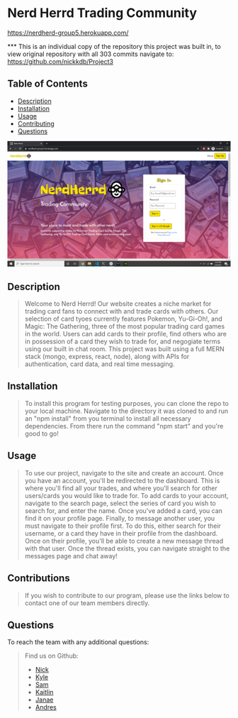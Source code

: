  # Nerd Herrd Trading Community

https://nerdherd-group5.herokuapp.com/

*** This is an individual copy of the repository this project was built in, to view original repository with all 303 commits navigate to: https://github.com/nickkdb/Project3
    
## Table of Contents
- [Description](#Description)
- [Installation](#Installation)
- [Usage](#Usage)
- [Contributing](#Contributing)
- [Questions](#Questions)

<img src= "./utils/screenshot.png" alt= "screenshot">

## Description
> Welcome to Nerd Herrd! Our website creates a niche market for trading card fans to connect with and trade cards with others. Our selection of card tyoes currently features Pokemon, Yu-Gi-Oh!, and Magic: The Gathering, three of the most popular trading card games in the world. Users can add cards to their profile, find others who are in possession of a card they wish to trade for, and negogiate terms using our built in chat room. This project was built using a full MERN stack (mongo, express, react, node), along with APIs for authentication, card data, and real time messaging.

## Installation
> To install this program for testing purposes, you can clone the repo to your local machine. Navigate to the directory it was cloned to and run an "npm install" from you terminal to install all necessary dependencies. From there run the command "npm start" and you're good to go!

## Usage
> To use our project, navigate to the site and create an account. Once you have an account, you'll be redirected to the dashboard. This is where you'll find all your trades, and where you'll search for other users/cards you would like to trade for. To add cards to your account, navigate to the search page, select the series of card you wish to search for, and enter the name. Once you've added a card, you can find it on your profile page. Finally, to message another user, you must navigate to their profile first. To do this, either search for their username, or a card they have in their profile from the dashboard. Once on their profile, you'll be able to create a new message thread with that user. Once the thread exists, you can navigate straight to the messages page and chat away!

## Contributions
> If you wish to contribute to our program, please use the links below to contact one of our team members directly.

## Questions
To reach the team with any additional questions:
>
> Find us on Github:
> - [Nick](https://github.com/nickkdb)
> - [Kyle](https://github.com/kshaq777) 
> - [Sam](https://github.com/scibettas1) 
> - [Kaitlin](https://github.com/kaitlinkenney) 
> - [Janae](https://github.com/janaec) 
> - [Andres](https://github.com/apemint)  

